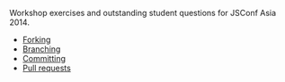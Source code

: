 
Workshop exercises and outstanding student questions for JSConf Asia 2014.

* [Forking](fork.md)
* [Branching](branch.md)
* [Committing](commit.md)
* [Pull requests](pull_request.md)

